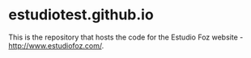 # estudiotest.github.io

This is the repository that hosts the code for the Estudio Foz website - http://www.estudiofoz.com/.
